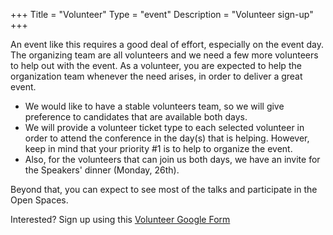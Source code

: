 +++
Title = "Volunteer"
Type = "event"
Description = "Volunteer sign-up"
+++

An event like this requires a good deal of effort, especially on the event day. The organizing team are all volunteers and we need a few more volunteers to help out with the event. As a volunteer, you are expected to help the organization team whenever the need arises, in order to deliver a great event. 

* We would like to have a stable volunteers team, so we will give preference to candidates that are available both days.
* We will provide a volunteer ticket type to each selected volunteer in order to attend the conference in the day(s) that is helping. However, keep in mind that your priority #1 is to help to organize the event.
* Also, for the volunteers that can join us both days, we have an invite for the Speakers' dinner (Monday, 26th).   

Beyond that, you can expect to see most of the talks and participate in the Open Spaces.

Interested? Sign up using this [Volunteer Google Form](https://docs.google.com/forms/d/e/1FAIpQLSd9Ldc-fT1uV-TRWtUfpB0hj9rgYP0LpTj36vI1BFlVwAvGbQ/viewform)
